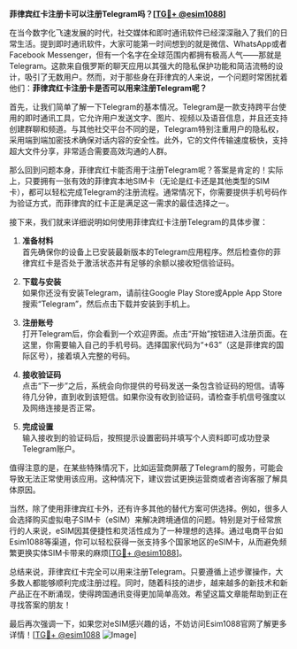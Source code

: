 **菲律宾红卡注册卡可以注册Telegram吗？[[TG💪+ @esim1088](https://t.me/s/esim1088)]**

在当今数字化飞速发展的时代，社交媒体和即时通讯软件已经深深融入了我们的日常生活。提到即时通讯软件，大家可能第一时间想到的就是微信、WhatsApp或者Facebook Messenger，但有一个名字在全球范围内都拥有极高人气——那就是Telegram。这款来自俄罗斯的聊天应用以其强大的隐私保护功能和简洁流畅的设计，吸引了无数用户。然而，对于那些身在菲律宾的人来说，一个问题时常困扰着他们：**菲律宾红卡注册卡是否可以用来注册Telegram呢？**

首先，让我们简单了解一下Telegram的基本情况。Telegram是一款支持跨平台使用的即时通讯工具，它允许用户发送文字、图片、视频以及语音信息，并且还支持创建群聊和频道。与其他社交平台不同的是，Telegram特别注重用户的隐私权，采用端到端加密技术确保对话内容的安全性。此外，它的文件传输速度极快，支持超大文件分享，非常适合需要高效沟通的人群。

那么回到问题本身，菲律宾红卡能否用于注册Telegram呢？答案是肯定的！实际上，只要拥有一张有效的菲律宾本地SIM卡（无论是红卡还是其他类型的SIM卡），都可以轻松完成Telegram的注册流程。通常情况下，你需要提供手机号码作为验证方式，而菲律宾的红卡正是满足这一需求的最佳选择之一。

接下来，我们就来详细说明如何使用菲律宾红卡注册Telegram的具体步骤：

1. **准备材料**  
   首先确保你的设备上已安装最新版本的Telegram应用程序。然后检查你的菲律宾红卡是否处于激活状态并有足够的余额以接收短信验证码。

2. **下载与安装**  
   如果你还没有安装Telegram，请前往Google Play Store或Apple App Store搜索“Telegram”，然后点击下载并安装到手机上。

3. **注册账号**  
   打开Telegram后，你会看到一个欢迎界面。点击“开始”按钮进入注册页面。在这里，你需要输入自己的手机号码。选择国家代码为“+63”（这是菲律宾的国际区号），接着填入完整的号码。

4. **接收验证码**  
   点击“下一步”之后，系统会向你提供的号码发送一条包含验证码的短信。请等待几分钟，直到收到该短信。如果你没有收到验证码，请检查手机信号强度以及网络连接是否正常。

5. **完成设置**  
   输入接收到的验证码后，按照提示设置密码并填写个人资料即可成功登录Telegram账户。

值得注意的是，在某些特殊情况下，比如运营商屏蔽了Telegram的服务，可能会导致无法正常使用该应用。这种情况下，建议尝试更换运营商或者咨询客服了解具体原因。

当然，除了使用菲律宾红卡外，还有许多其他的替代方案可供选择。例如，很多人会选择购买虚拟电子SIM卡（eSIM）来解决跨境通信的问题。特别是对于经常旅行的人来说，eSIM因其便捷性和灵活性成为了一种理想的选择。通过电商平台如Esim1088等渠道，你可以轻松获得一张支持多个国家地区的eSIM卡，从而避免频繁更换实体SIM卡带来的麻烦[[TG💪+ @esim1088](https://t.me/s/esim1088)]。

总结来说，菲律宾红卡完全可以用来注册Telegram。只要遵循上述步骤操作，大多数人都能够顺利完成注册过程。同时，随着科技的进步，越来越多的新技术和新产品正在不断涌现，使得跨国通讯变得更加简单高效。希望这篇文章能帮助到正在寻找答案的朋友！

最后再次强调一下，如果您对eSIM感兴趣的话，不妨访问Esim1088官网了解更多详情！[[TG💪+ @esim1088](https://t.me/s/esim1088) ![Image](https://i.postimg.cc/4NQfJmqS/Snipaste-2025-05-13-00-14-12.png)]